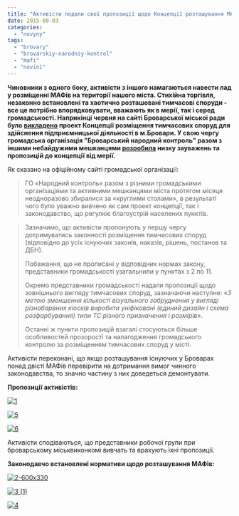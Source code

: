 ```yaml
---
title: "Активісти подали свої пропозиції щодо Концепції розташування МАФів у Броварах"
date: 2015-08-03
categories: 
  - "novyny"
tags: 
  - "brovary"
  - "brovarskiy-narodniy-kontrol"
  - "mafi"
  - "novini"
---
```


**Чиновники з одного боку, активісти з іншого намагаються навести лад у розміщенні МАФів на території нашого міста. Стихійна торгівля, незаконно встановлені та хаотично розташовані тимчасові споруди - все це потрібно впорядковувати, вважають як в мерії, так і серед громадськості. Наприкінці червня на сайті Броварської міської ради було [викладено](https://mpz.brovary.org/u-brovarah-planuyut-poetapno-zmenshyty-kilkist-mafiv-protyagom-najblyzhchyh-3-10-rokiv/) проект Концепції розміщення тимчасових споруд для здійснення підприємницької діяльності в м.Бровари. У свою чергу громадська організація "Броварський народний контроль" разом з іншими небайдужими мешканцями [розробила](http://nk.mybrovary.com/gromadskist-za-te-shhob-zhoden-maf-ne-buv-vstanovleniy-naoslip/) низку зауважень та пропозицій до концепції від мерії.**

Як сказано на офіційному сайті громадської організації:

> ГО «Народний контроль» разом з різними громадськими організаціями та активними мешканцями міста протягом місяця неодноразово збиралися за «круглими столами», в результаті чого було уважно вивчено як сам проект концепції, так і законодавство, що регулює благоустрій населених пунктів.

> Зазначимо, що активісти пропонують у першу чергу дотримуватись законності розміщення тимчасових споруд (відповідно до усіх існуючих законів, наказів, рішень, постанов та ДБН).
> 
> Побажання, що не прописані у відповідних нормах закону, представники громадськості узагальнили у пунктах з 2 по 11.
> 
> Окремо представники громадськості надали пропозиції щодо зовнішнього вигляду тимчасових споруд, зазначаючи наступне: «_З метою зменшення кількості візуального забруднення у вигляді різнобарвних кіосків виробити уніфіковані (єдиний дизайн і схема розфарбування) типи ТС різного призначення і розмірів_».
> 
> Останні ж пункти пропозицій взагалі стосуються більше особливостей прозорості та налагодження громадського контролю за розміщенням тимчасових споруд у місті.

Активісти переконані, що якщо розташування існуючих у Броварах понад двісті МАФів перевірити на дотримання вимог чинного законодавства, то значно частину з них доведеться демонтувати.

**Пропозиції активістів:**

[![1](https://mpz.brovary.org/wp-content/uploads/2015/08/1.jpg)](https://mpz.brovary.org/wp-content/uploads/2015/08/1.jpg)

[![5](https://mpz.brovary.org/wp-content/uploads/2015/08/5.jpg)](https://mpz.brovary.org/wp-content/uploads/2015/08/5.jpg)

[![6](https://mpz.brovary.org/wp-content/uploads/2015/08/6.jpg)](https://mpz.brovary.org/wp-content/uploads/2015/08/6.jpg)

Активісти сподіваються, що представники робочої групи при броварському міськвиконкомі вивчать та врахують їхні пропозиції.

**Законодавчо встановлені нормативи щодо розташування МАФів:**

[![2-600x330](https://mpz.brovary.org/wp-content/uploads/2015/08/2.jpg)](https://mpz.brovary.org/wp-content/uploads/2015/08/2-600x330.jpg)

[![3 (1)](https://mpz.brovary.org/wp-content/uploads/2015/08/3-1.jpg)](https://mpz.brovary.org/wp-content/uploads/2015/08/3-1.jpg)

[![4](https://mpz.brovary.org/wp-content/uploads/2015/08/4.jpg)](https://mpz.brovary.org/wp-content/uploads/2015/08/4.jpg)
